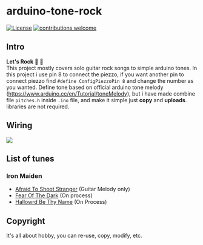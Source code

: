 # arduino-tone-rock
[![License](https://img.shields.io/badge/license-MIT-_red.svg)](https://opensource.org/licenses/MIT)
[![contributions welcome](https://img.shields.io/badge/contributions-welcome-brightgreen.svg?style=flat)](https://github.com/fazaio/arduino-tone/)

## Intro
<b>Let's Rock</b> 🤘 🎼 <br>
This project mostly covers solo guitar rock songs to simple arduino tones.
In this project i use pin 8 to connect the piezzo, if you want another pin to connect piezzo find <code>#define ConfigPiezzoPin 8</code> and change the number as you wanted.
Define tone based on official arduino tone melody
(https://www.arduino.cc/en/Tutorial/toneMelody), but i have made combine file <code>pitches.h</code> inside <code>.ino</code> file, and make it simple just <b>copy</b> and <b>uploads</b>. libraries are not required.

## Wiring
<img src="https://www.arduino.cc/en/uploads/Tutorial/Tone_Fritzing.png">

## List of tunes

### Iron Maiden

* [Afraid To Shoot Stranger](https://github.com/fazaio/arduino-tone/blob/master/Afraid-to-shoot-stranger-Iron-Maiden/Afraid-to-shoot-stranger-Iron-Maiden.ino) (Guitar Melody only)
* [Fear Of The Dark](https://github.com/fazaio/arduino-tone/blob/master/Fear_of_the_dark_Iron_Maiden/Fear_of_the_dark_Iron_Maiden.ino) (On process)
* [Hallowrd Be Thy Name](https://github.com/fazaio/arduino-tone/blob/master/Hallowed_Be_Thy_Name_-_Iron_Maiden/Hallowed_Be_Thy_Name_-_Iron_Maiden.ino) (On Process)

## Copyright

It's all about hobby, you can re-use, copy, modify, etc.

